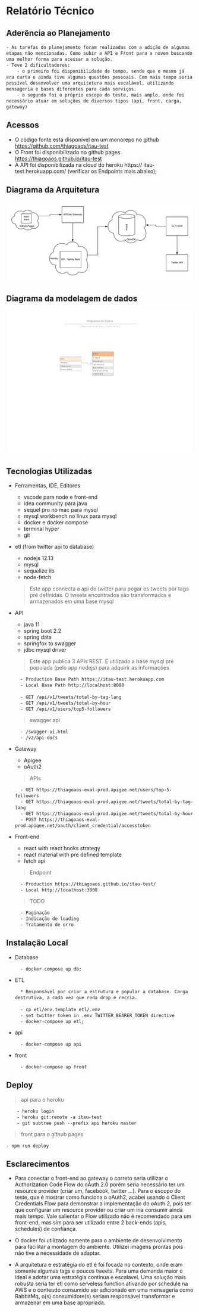 # Relatório Técnico

## 

## Aderência ao Planejamento

    - As tarefas do planejamento foram realizadas com a adição de algumas etapas não mencionadas. Como subir a API e Front para a nuvem buscando uma melhor forma para acessar a solução. 
    - Teve 2 dificultadores:
        - o primeiro foi disponibilidade de tempo, sendo que o mesmo já era curta e ainda tive algumas questões pessoais. Com mais tempo seria possível desenvolver uma arquitetura mais escalável, utilizando mensageria e bases diferentes para cada serviços.
        - o segundo foi o próprio escopo do teste, mais amplo, onde foi necessário atuar em soluções de diversos tipos (api, front, carga, gateway) 


## Acessos

- O código fonte está disponível em um monorepo no github https://github.com/thiagoaos/itau-test
- O Front foi disponibilizado no github pages https://thiagoaos.github.io/itau-test
- A API foi disponibilizada na cloud do heroku https://
itau-test.herokuapp.com/ (verificar os Endpoints mais abaixo);
    
## Diagrama da Arquitetura

![Arquitetura](arquitetura.png)

## Diagrama da modelagem de dados

![Modelagem de Dados](dados.png)

## Tecnologias Utilizadas

- Ferramentas, IDE, Editores
    - vscode para node e front-end
    - idea community para java
    - sequel pro no mac para mysql
    - mysql workbench no linux para mysql
    - docker e docker compose
    - terminal hyper
    - git

- etl (from twitter api to database)
    - nodejs 12.13
    - mysql
    - sequelize lib
    - node-fetch

    > Este app connecta a api do twitter para pegar os tweets por tags pré definidas. O tweets encontrados são transformados e armazenados em uma base mysql

- API
    - java 11
    - spring boot 2.2
    - spring data
    - springfox to swagger
    - jdbc mysql driver

    > Este app publica 3 APIs REST. É utilizado a base mysql pré populada (pelo app nodejs) para adquirir as informações 

        - Production Base Path https://itau-test.herokuapp.com
        - Local Base Path http://localhost:8080

        - GET /api/v1/tweets/total-by-tag-lang
        - GET /api/v1/tweets/total-by-hour
        - GET /api/v1/users/top5-followers

    > swagger api
        
        - /swagger-ui.html
        - /v2/api-docs

- Gateway
 
    - Apigee
    - oAuth2

     > APIs

        - GET https://thiagoaos-eval-prod.apigee.net/users/top-5-followers
        - GET https://thiagoaos-eval-prod.apigee.net/tweets/total-by-tag-lang
        - GET https://thiagoaos-eval-prod.apigee.net/tweets/total-by-hour
        - POST https://thiagoaos-eval-prod.apigee.net/oauth/client_credential/accesstoken
    

- Front-end
    - react with react hooks strategy
    - react material with pre defined template
    - fetch api

    > Endpoint
        
        - Production https://thiagoaos.github.io/itau-test/
        - Local http://localhost:3000

    > TODO

        - Paginação
        - Indicação de loading
        - Tratamento de erro

## Instalação Local

- Database

        - docker-compose up db;

- ETL 
        
        * Responsável por criar a estrutura e popular a database. Carga destrutiva, a cada vez que roda drop e recria.

        - cp etl/env.template etl/.env
        - set twitter token in .env TWITTER_BEARER_TOKEN directive
        - docker-compose up etl;

- api

        - docker-compose up api

- front

        - docker-compose up front

## Deploy

 > api para o heroku

        - heroku login
        - heroku git:remote -a itau-test
        - git subtree push --prefix api heroku master

> front para o github pages

    - npm run deploy

## Esclarecimentos

- Para conectar o front-end ao gateway o correto seria utilizar o Authorization Code Flow do oAuth 2.0 porém seria necessário ter um resource provider (criar um, facebook, twitter ...). Para o escopo do teste, que é mostrar como funciona o oAuth2, acabei usando o Client Credentials Flow para demonstrar a implementação do oAuth 2, pois ter que configurar um resource provider ou criar um iria consumir ainda mais tempo. Vale salientar o Flow utilizado não é recomendado para um front-end, mas sim para ser utilizado entre 2 back-ends (apis, schedules) de confiança.

- O docker foi utilizado somente para o ambiente de desenvolvimento para facilitar a montagem do ambiente. Utilizei imagens prontas pois não tive a necessidade de adaptar.

- A arquitetura e estratégia do etl é foi focada no contexto, onde eram somente algumas tags e poucos tweets. Para uma demanda maior o ideal é adotar uma estratégia continua e escalavel. Uma solução mais robusta seria ter etl como serveless function ativando por schedule na AWS e o conteudo consumido ser adicionado em uma mensageria como RabbitMq, o(s) consumidore(s) seriam responsável transformar e armazenar em uma base apropriada.